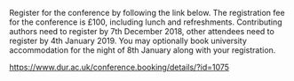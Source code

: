 Register for the conference by following the link below. The registration fee for the conference is £100, including lunch and refreshments. Contributing authors need to register by 7th December 2018, other attendees need to register by 4th January 2019. You may optionally book university accommodation for the night of 8th January along with your registration.

<https://www.dur.ac.uk/conference.booking/details/?id=1075>